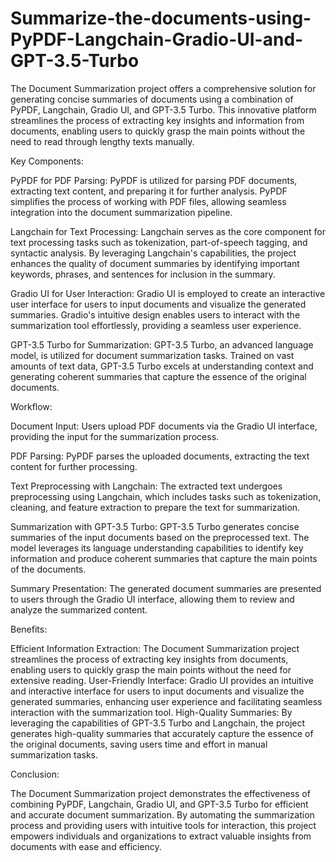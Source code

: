 # Summarize-the-documents-using-PyPDF-Langchain-Gradio-UI-and-GPT-3.5-Turbo

The Document Summarization project offers a comprehensive solution for generating concise summaries of documents using a combination of PyPDF, Langchain, Gradio UI, and GPT-3.5 Turbo. This innovative platform streamlines the process of extracting key insights and information from documents, enabling users to quickly grasp the main points without the need to read through lengthy texts manually.

Key Components:

PyPDF for PDF Parsing: PyPDF is utilized for parsing PDF documents, extracting text content, and preparing it for further analysis. PyPDF simplifies the process of working with PDF files, allowing seamless integration into the document summarization pipeline.

Langchain for Text Processing: Langchain serves as the core component for text processing tasks such as tokenization, part-of-speech tagging, and syntactic analysis. By leveraging Langchain's capabilities, the project enhances the quality of document summaries by identifying important keywords, phrases, and sentences for inclusion in the summary.

Gradio UI for User Interaction: Gradio UI is employed to create an interactive user interface for users to input documents and visualize the generated summaries. Gradio's intuitive design enables users to interact with the summarization tool effortlessly, providing a seamless user experience.

GPT-3.5 Turbo for Summarization: GPT-3.5 Turbo, an advanced language model, is utilized for document summarization tasks. Trained on vast amounts of text data, GPT-3.5 Turbo excels at understanding context and generating coherent summaries that capture the essence of the original documents.

Workflow:

Document Input: Users upload PDF documents via the Gradio UI interface, providing the input for the summarization process.

PDF Parsing: PyPDF parses the uploaded documents, extracting the text content for further processing.

Text Preprocessing with Langchain: The extracted text undergoes preprocessing using Langchain, which includes tasks such as tokenization, cleaning, and feature extraction to prepare the text for summarization.

Summarization with GPT-3.5 Turbo: GPT-3.5 Turbo generates concise summaries of the input documents based on the preprocessed text. The model leverages its language understanding capabilities to identify key information and produce coherent summaries that capture the main points of the documents.

Summary Presentation: The generated document summaries are presented to users through the Gradio UI interface, allowing them to review and analyze the summarized content.

Benefits:

Efficient Information Extraction: The Document Summarization project streamlines the process of extracting key insights from documents, enabling users to quickly grasp the main points without the need for extensive reading.
User-Friendly Interface: Gradio UI provides an intuitive and interactive interface for users to input documents and visualize the generated summaries, enhancing user experience and facilitating seamless interaction with the summarization tool.
High-Quality Summaries: By leveraging the capabilities of GPT-3.5 Turbo and Langchain, the project generates high-quality summaries that accurately capture the essence of the original documents, saving users time and effort in manual summarization tasks.

Conclusion:

The Document Summarization project demonstrates the effectiveness of combining PyPDF, Langchain, Gradio UI, and GPT-3.5 Turbo for efficient and accurate document summarization. By automating the summarization process and providing users with intuitive tools for interaction, this project empowers individuals and organizations to extract valuable insights from documents with ease and efficiency.
